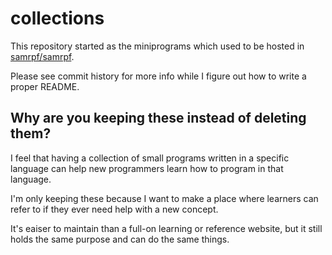 # collections

This repository started as the miniprograms
which used to be hosted in [samrpf/samrpf](https://github.com/samrpf/samrpf).

Please see commit history for more info while I figure out
how to write a proper README.

## Why are you keeping these instead of deleting them?

I feel that having a collection of small programs written
in a specific language can help new programmers learn
how to program in that language.

I'm only keeping these because I want to make a place
where learners can refer to if they ever need help with a new concept.

It's eaiser to maintain than a full-on learning or reference website,
but it still holds the same purpose and can do the same things.
